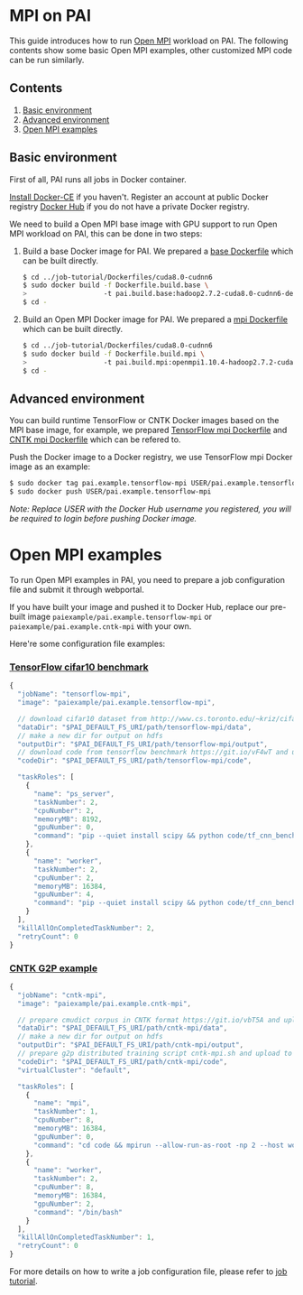 <!--
  Copyright (c) Microsoft Corporation
  All rights reserved.

  MIT License

  Permission is hereby granted, free of charge, to any person obtaining a copy of this software and associated
  documentation files (the "Software"), to deal in the Software without restriction, including without limitation
  the rights to use, copy, modify, merge, publish, distribute, sublicense, and/or sell copies of the Software, and
  to permit persons to whom the Software is furnished to do so, subject to the following conditions:
  The above copyright notice and this permission notice shall be included in all copies or substantial portions of the Software.

  THE SOFTWARE IS PROVIDED *AS IS*, WITHOUT WARRANTY OF ANY KIND, EXPRESS OR IMPLIED, INCLUDING
  BUT NOT LIMITED TO THE WARRANTIES OF MERCHANTABILITY, FITNESS FOR A PARTICULAR PURPOSE AND
  NONINFRINGEMENT. IN NO EVENT SHALL THE AUTHORS OR COPYRIGHT HOLDERS BE LIABLE FOR ANY CLAIM,
  DAMAGES OR OTHER LIABILITY, WHETHER IN AN ACTION OF CONTRACT, TORT OR OTHERWISE, ARISING FROM,
  OUT OF OR IN CONNECTION WITH THE SOFTWARE OR THE USE OR OTHER DEALINGS IN THE SOFTWARE.
-->


# MPI on PAI

This guide introduces how to run [Open MPI](https://www.open-mpi.org/) workload on PAI.
The following contents show some basic Open MPI examples, other customized MPI code can be run similarly.


## Contents

1. [Basic environment](#basic-environment)
2. [Advanced environment](#advanced-environment)
3. [Open MPI examples](#open-mpi-examples)


## Basic environment

First of all, PAI runs all jobs in Docker container.

[Install Docker-CE](https://docs.docker.com/install/linux/docker-ce/ubuntu/) if you haven't. Register an account at public Docker registry [Docker Hub](https://hub.docker.com/) if you do not have a private Docker registry.

We need to build a Open MPI base image with GPU support to run Open MPI workload on PAI, this can be done in two steps:

1. Build a base Docker image for PAI. We prepared a [base Dockerfile](../../job-tutorial/Dockerfiles/cuda8.0-cudnn6/Dockerfile.build.base) which can be built directly.

    ```bash
    $ cd ../job-tutorial/Dockerfiles/cuda8.0-cudnn6
    $ sudo docker build -f Dockerfile.build.base \
    >                   -t pai.build.base:hadoop2.7.2-cuda8.0-cudnn6-devel-ubuntu16.04 .
    $ cd -
    ```

2. Build an Open MPI Docker image for PAI. We prepared a [mpi Dockerfile](../../job-tutorial/Dockerfiles/cuda8.0-cudnn6/Dockerfile.build.mpi) which can be built directly.

    ```bash
    $ cd ../job-tutorial/Dockerfiles/cuda8.0-cudnn6
    $ sudo docker build -f Dockerfile.build.mpi \
    >                   -t pai.build.mpi:openmpi1.10.4-hadoop2.7.2-cuda8.0-cudnn6-devel-ubuntu16.04 .
    $ cd -
    ```


## Advanced environment

You can build runtime TensorFlow or CNTK Docker images based on the MPI base image,
for example, we prepared [TensorFlow mpi Dockerfile](./Dockerfile.example.tensorflow-mpi) and [CNTK mpi Dockerfile](./Dockerfile.example.cntk-mpi) which can be refered to.

Push the Docker image to a Docker registry, we use TensorFlow mpi Docker image as an example:

```bash
$ sudo docker tag pai.example.tensorflow-mpi USER/pai.example.tensorflow-mpi
$ sudo docker push USER/pai.example.tensorflow-mpi
```
*Note: Replace USER with the Docker Hub username you registered, you will be required to login before pushing Docker image.*


# Open MPI examples

To run Open MPI examples in PAI, you need to prepare a job configuration file and submit it through webportal.

If you have built your image and pushed it to Docker Hub, replace our pre-built image `paiexample/pai.example.tensorflow-mpi` or `paiexample/pai.example.cntk-mpi` with your own.

Here're some configuration file examples:

### [TensorFlow cifar10 benchmark](https://git.io/vF4wT)
```js
{
  "jobName": "tensorflow-mpi",
  "image": "paiexample/pai.example.tensorflow-mpi",

  // download cifar10 dataset from http://www.cs.toronto.edu/~kriz/cifar.html and upload to hdfs
  "dataDir": "$PAI_DEFAULT_FS_URI/path/tensorflow-mpi/data",
  // make a new dir for output on hdfs
  "outputDir": "$PAI_DEFAULT_FS_URI/path/tensorflow-mpi/output",
  // download code from tensorflow benchmark https://git.io/vF4wT and upload to hdfs
  "codeDir": "$PAI_DEFAULT_FS_URI/path/tensorflow-mpi/code",

  "taskRoles": [
    {
      "name": "ps_server",
      "taskNumber": 2,
      "cpuNumber": 2,
      "memoryMB": 8192,
      "gpuNumber": 0,
      "command": "pip --quiet install scipy && python code/tf_cnn_benchmarks.py --local_parameter_device=cpu --batch_size=32 --model=resnet20 --variable_update=parameter_server --data_dir=$PAI_DATA_DIR --data_name=cifar10 --train_dir=$PAI_OUTPUT_DIR --ps_hosts=$PAI_TASK_ROLE_ps_server_HOST_LIST --worker_hosts=$PAI_TASK_ROLE_worker_HOST_LIST --job_name=ps --task_index=$PAI_CURRENT_TASK_ROLE_CURRENT_TASK_INDEX --server_protocol=grpc+mpi"
    },
    {
      "name": "worker",
      "taskNumber": 2,
      "cpuNumber": 2,
      "memoryMB": 16384,
      "gpuNumber": 4,
      "command": "pip --quiet install scipy && python code/tf_cnn_benchmarks.py --local_parameter_device=cpu --batch_size=32 --model=resnet20 --variable_update=parameter_server --data_dir=$PAI_DATA_DIR --data_name=cifar10 --train_dir=$PAI_OUTPUT_DIR --ps_hosts=$PAI_TASK_ROLE_ps_server_HOST_LIST --worker_hosts=$PAI_TASK_ROLE_worker_HOST_LIST --job_name=worker --task_index=$PAI_CURRENT_TASK_ROLE_CURRENT_TASK_INDEX --server_protocol=grpc+mpi"
    }
  ],
  "killAllOnCompletedTaskNumber": 2,
  "retryCount": 0
}
```

### [CNTK G2P example](https://github.com/Microsoft/CNTK/tree/master/Examples/SequenceToSequence/CMUDict/BrainScript)
```js
{
  "jobName": "cntk-mpi",
  "image": "paiexample/pai.example.cntk-mpi",

  // prepare cmudict corpus in CNTK format https://git.io/vbT5A and upload to hdfs
  "dataDir": "$PAI_DEFAULT_FS_URI/path/cntk-mpi/data",
  // make a new dir for output on hdfs
  "outputDir": "$PAI_DEFAULT_FS_URI/path/cntk-mpi/output",
  // prepare g2p distributed training script cntk-mpi.sh and upload to hdfs
  "codeDir": "$PAI_DEFAULT_FS_URI/path/cntk-mpi/code",
  "virtualCluster": "default",

  "taskRoles": [
    {
      "name": "mpi",
      "taskNumber": 1,
      "cpuNumber": 8,
      "memoryMB": 16384,
      "gpuNumber": 0,
      "command": "cd code && mpirun --allow-run-as-root -np 2 --host worker-0,worker-1 /bin/bash cntk-mpi.sh"
    },
    {
      "name": "worker",
      "taskNumber": 2,
      "cpuNumber": 8,
      "memoryMB": 16384,
      "gpuNumber": 2,
      "command": "/bin/bash"
    }
  ],
  "killAllOnCompletedTaskNumber": 1,
  "retryCount": 0
}
```

For more details on how to write a job configuration file, please refer to [job tutorial](../../job-tutorial/README.md#json-config-file-for-job-submission).
